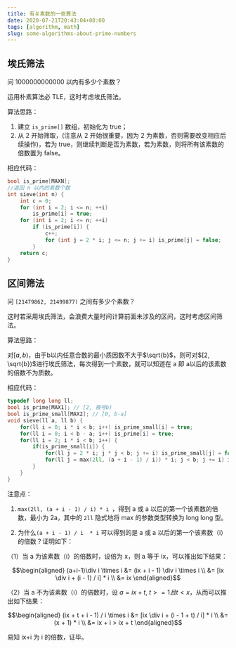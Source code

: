 ```yaml
---
title: 有关素数的一些算法
date: 2020-07-21T20:43:04+08:00
tags: [algorithm, math]
slug: some-algorithms-about-prime-numbers
---
```


## 埃氏筛法

问 1000000000000 以内有多少个素数？

运用朴素算法必 TLE，这时考虑埃氏筛法。

算法思路：

1. 建立 `is_prime[]` 数组，初始化为 true；
2. 从 2 开始筛取，(注意从 2 开始很重要，因为 2 为素数，否则需要改变相应后续操作)，若为 true，则继续判断是否为素数，若为素数，则将所有该素数的倍数置为 false。

相应代码：

```cpp
bool is_prime[MAXN];
//返回 n 以内的素数个数 
int sieve(int n) {
    int c = 0;
    for (int i = 2; i <= n; ++i)
        is_prime[i] = true;
    for (int i = 2; i <= n; ++i) 
        if (is_prime[i]) {
			c++;
            for (int j = 2 * i; j <= n; j += i) is_prime[j] = false;
        }    
    return c;
}
```

## 区间筛法

问 `[21479862, 21499877)` 之间有多少个素数？

这时若采用埃氏筛法，会浪费大量时间计算前面未涉及的区间，这时考虑区间筛法。

算法思路：

对$[a,b)$，由于b以内任意合数的最小质因数不大于$\sqrt{b}$，则可对$[2, \sqrt{b})$进行埃氏筛法，每次得到一个素数，就可以知道在 a 即 a以后的该素数的倍数不为质数。

相应代码：

```cpp
typedef long long ll;
bool is_prime[MAX1]; // [2, 根号b)
bool is_prime_small[MAX2]; // [0, b-a]
void sieve(ll a, ll b) {
	for(ll i = 0; i * i < b; i++) is_prime_small[i] = true;
	for(ll i = 0; i < b - a; i++) is_prime[i] = true;
	for(ll i = 2; i * i < b; i++) {
		if(is_prime_small[i]) {
			for(ll j = 2 * i; j * j < b; j += i) is_prime_small[j] = false;
			for(ll j = max(2ll, (a + i - 1) / i)) * i; j < b; j += i) is_prime[j - a] = false;
		}
	}
} 
```

注意点：

1. `max(2ll, (a + i - 1) / i) * i `，得到 a 或 a 以后的第一个该素数的倍数，最小为 2a，其中的 `2ll` 隐式地将 max 的参数类型转换为 long long 型。

2. 为什么`(a + i - 1) / i  * i` 可以得到的是 a 或 a 以后的第一个该素数（i）的倍数？证明如下：

（1）当 a 为该素数（i）的倍数时，设倍为 x，则 a 等于 ix，可以推出如下结果：

$$\begin{aligned}
(a+i-1)\div i \times i 
&= (ix + i - 1) \div i \times i \\  
&= [ix \div i + (i - 1) / i] * i \\
&= ix
\end{aligned}$$

（2）当 a 不为该素数（i）的倍数时，设 $a=ix + t$, $t >= 1 且 t < x$，从而可以推出如下结果：

$$\begin{aligned}
(ix + t + i - 1) / i \times i 
&= [ix \div i + (i - 1 + t) / i] * i \\ 
&= (x + 1) * i \\ 
&= ix + i > ix + t
\end{aligned}$$

易知 ix+i 为 i 的倍数，证毕。
